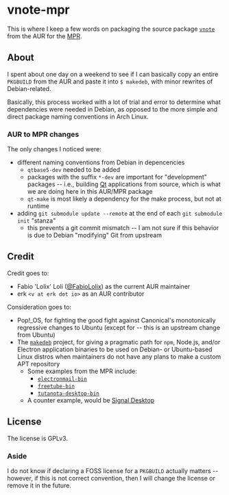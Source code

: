 # vnote-mpr

This is where I keep a few words on packaging the source package
[`vnote`](https://aur.archlinux.org/packages/vnote) from the AUR for the
[MPR](https://mpr.makedeb.org).

## About

I spent about one day on a weekend to see if I can basically copy an entire
`PKGBUILD` from the AUR and paste it into `$ makedeb`, with minor rewrites of
Debian-related.

Basically, this process worked with a lot of trial and error to determine what
dependencies were needed in Debian, as opposed to the more simple and direct
package naming conventions in Arch Linux.

### AUR to MPR changes

The only changes I noticed were:

* different naming conventions from Debian in depencencies
    * `qtbase5-dev` needed to be added
    * packages with the suffix `*-dev` are important for "development" packages
      -- i.e., building [Qt](https://en.wikipedia.org/wiki/Qt_(software))
      applications from source, which is what we are doing here in this AUR/MPR
      package
    * `qt-make` is most likely a dependency for the make process, but not at
      runtime
* adding `git submodule update --remote` at the end of each `git submodule init`
  "stanza"
    * this prevents a git commit mismatch -- I am not sure if this behavior is
      due to Debian "modifying" Git from upstream

## Credit

Credit goes to:

* Fabio 'Lolix' Loli ([@FabioLolix](https://github.com/FabioLolix)) as the
  current AUR maintainer
* erk `<v at erk dot io>` as an AUR contributor

Consideration goes to:

* Pop!\_OS, for fighting the good fight against Canonical's monotonically
  regressive changes to Ubuntu (except for -- this is an upstream change from
  Ubuntu)
* The [`makedeb`](https://www.makedeb.org/) project, for giving a pragmatic path
  for `npm`, Node&period;js, and/or Electron application binaries to be used on
  Debian- or Ubuntu-based Linux distros when maintainers do not have any plans
  to make a custom APT repository
    * Some examples from the MPR include:
        * [`electronmail-bin`](https://mpr.makedeb.org/packages/electronmail-bin)
        * [`freetube-bin`](https://mpr.makedeb.org/packages/freetube-bin)
        * [`tutanota-desktop-bin`](https://mpr.makedeb.org/packages/tutanota-desktop-bin)
    * A counter example, would be [Signal Desktop](https://signal.org/download/linux/)

## License

The license is GPLv3.

### Aside

I do not know if declaring a FOSS license for a `PKGBUILD` actually matters --
however, if this is not correct convention, then I will change the license or
remove it in the future.
